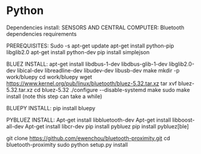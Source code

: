 # Python

Dependencies install:
SENSORS AND CENTRAL COMPUTER: Bluetooth dependencies requirements

PREREQUISITES: Sudo -s apt-get update apt-get install python-pip libglib2.0 apt-get install python-dev pip install simplejson

BLUEZ INSTALL: apt-get install libdbus-1-dev libdbus-glib-1-dev libglib2.0-dev libical-dev libreadline-dev libudev-dev libusb-dev make mkdir -p work/bluepy cd work/bluepy wget https://www.kernel.org/pub/linux/bluetooth/bluez-5.32.tar.xz tar xvf bluez-5.32.tar.xz cd bluez-5.32 ./configure --disable-systemd make sudo make install (note this step can take a while)

BLUEPY INSTALL: pip install bluepy

PYBLUEZ INSTALL: Apt-get install libbluetooth-dev Apt-get install libboost-all-dev Apt-get install libcr-dev pip install pybluez pip install pybluez[ble]

git clone https://github.com/ewenchou/bluetooth-proximity.git cd bluetooth-proximity sudo python setup.py install
